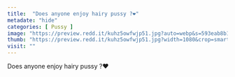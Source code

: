 ```yaml
---
title:  "Does anyone enjoy hairy pussy ?❤️"
metadate: "hide"
categories: [ Pussy ]
image: "https://preview.redd.it/kuhz5owfwjp51.jpg?auto=webp&s=593eab8b171a2630c6114cbefb39e539bc4822df"
thumb: "https://preview.redd.it/kuhz5owfwjp51.jpg?width=1080&crop=smart&auto=webp&s=642fead9278ce0571f748e540a94705641c6f3e9"
visit: ""
---
```

Does anyone enjoy hairy pussy ?❤️
